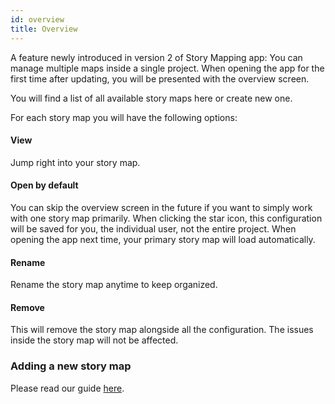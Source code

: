 ```yaml
---
id: overview
title: Overview
---
```


A feature newly introduced in version 2 of Story Mapping app: You can 
manage multiple maps inside a single project. When opening the app 
for the first time after updating, you will be presented with the overview
screen.

You will find a list of all available story maps here or create new one.

For each story map you will have the following options:

#### View

Jump right into your story map.

#### Open by default

You can skip the overview screen in the future if you want to simply
work with one story map primarily. When clicking the star icon, this configuration
will be saved for you, the individual user, not the entire project. When opening
the app next time, your primary story map will load automatically.

#### Rename

Rename the story map anytime to keep organized.

#### Remove

This will remove the story map alongside all the configuration. The issues inside
the story map will not be affected.

### Adding a new story map 

Please read our guide [here](./pro-setup).